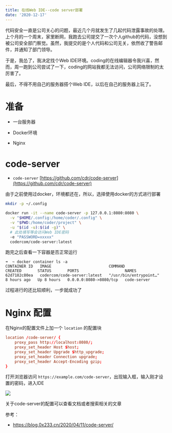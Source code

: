 ```yaml
---
title: 在线Web IDE--code server部署
date: '2020-12-17'
---
```


代码安全一直是公司关心的问题，最近几个月就发生了几起代码泄露事故的处理。上个月的一个周末，家里断网，我跑去公司提交了一次个人github的代码，没想到被公司安全部门察觉。虽然，我提交的是个人代码和公司无关，依然收了警告邮件，并通知了部门领导。

于是，我怂了，我决定找个Web IDE环境。coding的在线编辑器令我兴喜，然而，周一跑到公司尝试了一下，coding的网站我都无法访问，公司网络限制的太厉害了。

最后，不得不用自己的服务器搭个Web IDE，以后在自己的服务器上玩了。

# 准备

* 一台服务器

* Docker环境

* Nginx

# code-server

* `code-server` [https://github.com/cdr/code-server](https://github.com/cdr/code-server)

由于之前使用过docker，环境都还在，所以，选择使用docker的方式进行部署

```bash
mkdir -p ~/.config

docker run -it --name code-server -p 127.0.0.1:8080:8080 \
  -v "$HOME/.config:/home/coder/.config" \
  -v "$PWD:/home/coder/project" \
  -u "$(id -u):$(id -g)" \
  # 此处填写等会访问Web IDE密码
  -e "PASSWORD=xxxxx"
  codercom/code-server:latest
```

跑完之后查看一下容器是否正常运行

```
➜  ~ docker container ls -a
CONTAINER ID   IMAGE                         COMMAND                  CREATED       STATUS       PORTS                    NAMES
62d7182c80ea   codercom/code-server:latest   "/usr/bin/entrypoint…"   8 hours ago   Up 8 hours   0.0.0.0:8080->8080/tcp   code-server
```

过程进行的还比较顺利，一步就成功了

# Nginx 配置

在Nginx的配置文件上加一个 `location` 的配置块

```conf
location /code-server/ {
    proxy_pass http://localhost:8080/;
    proxy_set_header Host $host;
    proxy_set_header Upgrade $http_upgrade;
    proxy_set_header Connection upgrade;
    proxy_set_header Accept-Encoding gzip;
}
```

打开浏览器访问 `https://example.com/code-server`，出现输入框，输入刚才设置的密码，进入IDE

![]('../assets/images/vsocde-web-ide.png')

关于code-server的配置可以查看文档或者搜索相关的文章

参考：

- https://blog.0x233.cn/2020/04/11/code-server/

